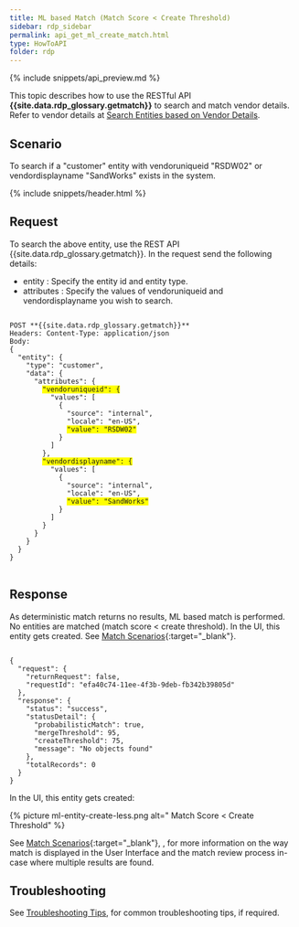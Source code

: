 ```yaml
---
title: ML based Match (Match Score < Create Threshold)
sidebar: rdp_sidebar
permalink: api_get_ml_create_match.html
type: HowToAPI
folder: rdp
---
```


{% include snippets/api_preview.md %}

This topic describes how to use the RESTful API **{{site.data.rdp_glossary.getmatch}}** to search and match vendor details. Refer to vendor details at [Search Entities based on Vendor Details](api_get_match_results_scenario3.html).

## Scenario 

To search if a "customer" entity with vendoruniqueid "RSDW02" or vendordisplayname "SandWorks" exists in the system.

{% include snippets/header.html %}

## Request 

To search the above entity, use the REST API {{site.data.rdp_glossary.getmatch}}. In the request send the following details:

* entity : Specify the entity id and entity type.
* attributes : Specify the values of vendoruniqueid and vendordisplayname you wish to search. 

<pre>
<code>
POST **{{site.data.rdp_glossary.getmatch}}**
Headers: Content-Type: application/json
Body:
{
  "entity": {
    "type": "customer",
    "data": {
      "attributes": {
        <span style="background-color: #FFFF00">"vendoruniqueid": {</span>
          "values": [
            {
              "source": "internal",
              "locale": "en-US",
              <span style="background-color: #FFFF00">"value": "RSDW02"</span>
            }
          ]
        },
        <span style="background-color: #FFFF00">"vendordisplayname": {</span>
          "values": [
            {
              "source": "internal",
              "locale": "en-US",
              <span style="background-color: #FFFF00">"value": "SandWorks"</span>
            }
          ]
        }
      }
    }
  }
}
</code>
</pre>

## Response

As deterministic match returns no results, ML based match is performed. No entities are matched (match score < create threshold). In the UI, this entity gets created. See [Match Scenarios](/{{site.data.rdp_links_version.APPU}}/dda_match_usecases.html){:target="_blank"}.

<pre><code>
{
  "request": {
    "returnRequest": false,
    "requestId": "efa40c74-11ee-4f3b-9deb-fb342b39805d"
  },
  "response": {
    "status": "success",
    "statusDetail": {
      "probabilisticMatch": true,
      "mergeThreshold": 95,
      "createThreshold": 75,
      "message": "No objects found"
    },
    "totalRecords": 0
  }
}
</code></pre>

In the UI, this entity gets created:

{% picture ml-entity-create-less.png alt=" Match Score < Create Threshold" %}

See [Match Scenarios](/{{site.data.rdp_links_version.APPU}}/dda_match_usecases.html){:target="_blank"}, , for more information on the way match is displayed in the User Interface and the match review process in-case where multiple results are found.

## Troubleshooting

See [Troubleshooting Tips](api_troubleshooting_tips.html), for common troubleshooting tips, if required.